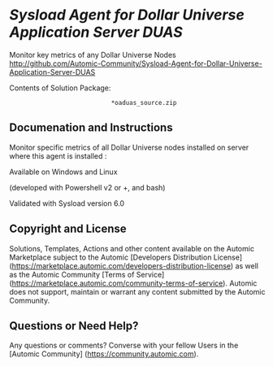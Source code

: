 *Sysload Agent for Dollar Universe Application Server DUAS*
=============


Monitor key metrics of any Dollar Universe Nodes
http://github.com/Automic-Community/Sysload-Agent-for-Dollar-Universe-Application-Server-DUAS

<!-- List of attached files -->
Contents of Solution Package:

						
								*oaduas_source.zip
								
						


Documenation and Instructions
---

<p>Monitor specific metrics of all Dollar Universe nodes installed on server where this agent is installed :</p>
<p>Available on Windows and Linux</p>
<p>(developed with Powershell v2 or +, and bash)</p>
<p>Validated with Sysload version 6.0</p>

Copyright and License
---

Solutions, Templates, Actions and other content available on the Automic Marketplace subject to the Automic [Developers Distribution License] (https://marketplace.automic.com/developers-distribution-license) as well as the Automic Community [Terms of Service] (https://marketplace.automic.com/community-terms-of-service).
Automic does not support, maintain or warrant any content submitted by the Automic Community.



Questions or Need Help? 
---
Any questions or comments? Converse with your fellow Users in the [Automic Community] (https://community.automic.com).